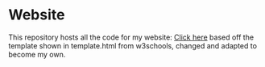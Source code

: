 # Website
This repository hosts all the code for my website:
[Click here](https://www.adampolner.com "Found here")
based off the template shown in template.html from w3schools, changed and adapted to become my own.
